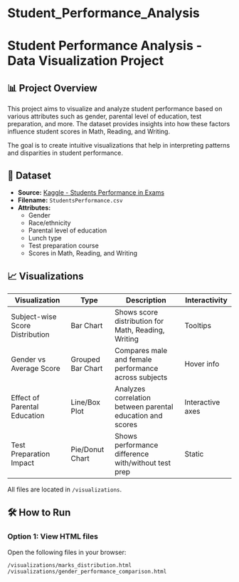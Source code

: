 # Student_Performance_Analysis
# Student Performance Analysis - Data Visualization Project

## 📊 Project Overview
This project aims to visualize and analyze student performance based on various attributes such as gender, parental level of education, test preparation, and more. The dataset provides insights into how these factors influence student scores in Math, Reading, and Writing.

The goal is to create intuitive visualizations that help in interpreting patterns and disparities in student performance.

## 📁 Dataset
- **Source:** [Kaggle - Students Performance in Exams](https://www.kaggle.com/spscientist/students-performance-in-exams)
- **Filename:** `StudentsPerformance.csv`
- **Attributes:**
  - Gender
  - Race/ethnicity
  - Parental level of education
  - Lunch type
  - Test preparation course
  - Scores in Math, Reading, and Writing

## 📈 Visualizations

| Visualization | Type | Description | Interactivity |
|---------------|------|-------------|---------------|
| Subject-wise Score Distribution | Bar Chart | Shows score distribution for Math, Reading, Writing | Tooltips |
| Gender vs Average Score | Grouped Bar Chart | Compares male and female performance across subjects | Hover info |
| Effect of Parental Education | Line/Box Plot | Analyzes correlation between parental education and scores | Interactive axes |
| Test Preparation Impact | Pie/Donut Chart | Shows performance difference with/without test prep | Static |

All files are located in `/visualizations`.

## 🛠️ How to Run

### Option 1: View HTML files
Open the following files in your browser:
```bash
/visualizations/marks_distribution.html
/visualizations/gender_performance_comparison.html
